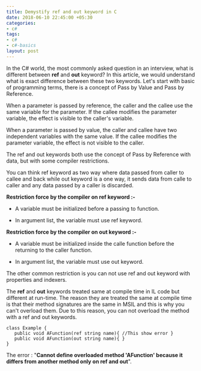 ```yaml
---
title: Demystify ref and out keyword in C
date: 2018-06-10 22:45:00 +05:30
categories:
- c#
tags:
- c#
- c#-basics
layout: post
---
```


In the C# world, the most commonly asked question in an interview, what is different between **ref**  and **out** keyword? In this article, we would understand what is exact difference between these two keywords. Let's start with basic of programming terms, there is a concept of Pass by Value and Pass by Reference.

When a parameter is passed by reference, the caller and the callee use the same variable for the parameter. If the callee modifies the parameter variable, the effect is visible to the caller's variable.

When a parameter is passed by value, the caller and callee have two independent variables with the same value. If the callee modifies the parameter variable, the effect is not visible to the caller.

The ref and out keywords both use the concept of Pass by Reference with data, but with some compiler restrictions.

You can think ref keyword as two way where data passed from caller to callee and back while out keyword is a one way, it sends data from calle to caller and any data passed by a caller is discarded.

**Restriction force by the compiler on ref keyword :-**

* A variable must be initialized before a passing to function.

* In argument list, the variable must use ref keyword.

**Restriction force by the compiler on out keyword :-**

* A variable must be initialized inside the calle function before the returning to the caller function.

* In argument list, the variable must use out keyword.

The other common restriction is you can not use ref and out keyword with properties and indexers.

The **ref** and **out** keywords treated same at compile time in IL code but different at run-time.  The reason they are treated the same at compile time is that their method signatures are the same in MSIL and this is why you can't overload them. Due to this reason, you can not overload the method with a ref and out keywords.

    class Example { 
       public void AFunction(ref string name){ //This show error } 
       public void AFunction(out string name){ }
    }

The error : "**Cannot define overloaded method 'AFunction' because it differs from another method only on ref and out**".